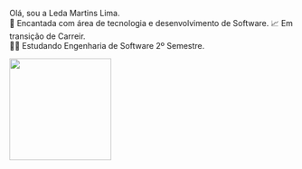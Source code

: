 Olá, sou a Leda Martins Lima.<br>
🤩 Encantada com área de tecnologia e desenvolvimento de Software.
📈 Em transição de Carreir.<br>
👩‍🎓 Estudando  Engenharia de Software  2º Semestre.
<div>
    <a href="https://github.com/LedamLima">
    <img height="180cm" src=" https://github-readme-stats.vercel.app/api/wakatime?username=LedamLima)](https://github.com/anuraghazra/github-readme-stats)">
</div>
